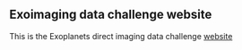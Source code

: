 ## Exoimaging data challenge website 

This is the Exoplanets direct imaging data challenge [website](https://carlgogo.github.io/exoimaging_challenge/)
